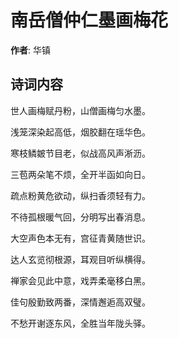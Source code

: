 # 南岳僧仲仁墨画梅花

**作者**: 华镇

## 诗词内容

世人画梅赋丹粉，山僧画梅匀水墨。

浅笼深染起高低，烟胶翻在瑶华色。

寒枝鳞皴节目老，似战高风声淅沥。

三苞两朵笔不烦，全开半函如向日。

疏点粉黄危欲动，纵扫香须轻有力。

不待孤根暖气回，分明写出春消息。

大空声色本无有，宫征青黄随世识。

达人玄览彻根源，耳观目听纵横得。

禅家会见此中意，戏弄柔毫移白黑。

佳句殷勤致两番，深情邂逅高双璧。

不愁开谢逐东风，全胜当年陇头驿。

